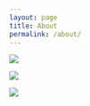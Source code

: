 ```yaml
---
layout: page
title: About
permalink: /about/
---
```


[<img src="https://static.licdn.com/scds/common/u/img/webpromo/btn_myprofile_160x33.png">](https://th.linkedin.com/in/umanusorn)

[<img src="http://stackoverflow.com/users/flair/1025935.png">](https://stackoverflow.com/users/1025935/umitems)

[<img src="https://githubbadge.appspot.com/umitems?s=1&a=0">](https://github.com/umitems)
